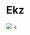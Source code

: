 # Ekz

<div>
  <img src="https://github-readme-stats.vercel.app/api?username=Astra899&show_icons=true&theme=dracula" />
<</div>
